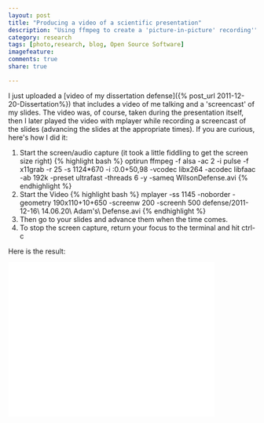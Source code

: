 ```yaml
---
layout: post
title: "Producing a video of a scientific presentation"
description: "Using ffmpeg to create a 'picture-in-picture' recording'"
category: research
tags: [photo,research, blog, Open Source Software]
imagefeature: 
comments: true
share: true

---
```


I just uploaded a [video of my dissertation defense]({% post_url 2011-12-20-Dissertation%}) that includes a video of me talking and a 'screencast' of my slides.  The video was, of course, taken during the presentation itself, then I later played the video with mplayer while recording a screencast of the slides (advancing the slides at the appropriate times).  If you are curious, here's how I did it:

1. Start the screen/audio capture (it took a little fiddling to get the screen size right)
{% highlight bash %}
optirun ffmpeg -f alsa -ac 2 -i pulse -f x11grab -r 25 -s 1124*670 -i :0.0+50,98 -vcodec libx264 -acodec libfaac -ab 192k -preset ultrafast -threads 6 -y -sameq WilsonDefense.avi
{% endhighlight %}
2. Start the Video
{% highlight bash %}
mplayer -ss 1145 -noborder -geometry 190x110+10+650 -screenw 200 -screenh 500 defense/2011-12-16\ 14.06.20\ Adam\'s\ Defense.avi
{% endhighlight %}
3. Then go to your slides and advance them when the time comes.
4. To stop the screen capture, return your focus to the terminal and hit ctrl-c

Here is the result:

<iframe width="420" height="315" src="//www.youtube.com/embed/nI1Sfc6lwLE" frameborder="0" allowfullscreen></iframe>